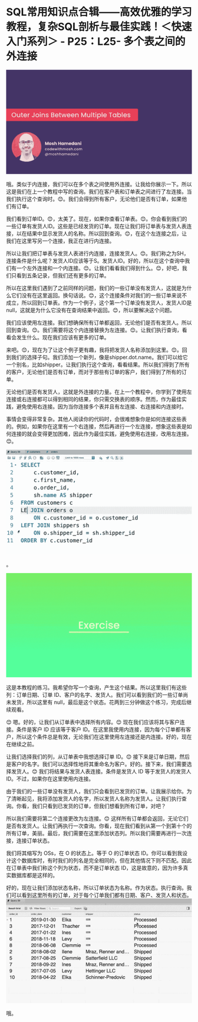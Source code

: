 # SQL常用知识点合辑——高效优雅的学习教程，复杂SQL剖析与最佳实践！＜快速入门系列＞ - P25：L25- 多个表之间的外连接 

![](img/f6bd3bb20257fc5641e595994cdeaef6_0.png)

哦。类似于内连接，我们可以在多个表之间使用外连接。让我给你展示一下。所以这是我们在上一个教程中写的查询。我们在客户表和订单表之间进行了左连接。当我们执行这个查询时。😊。我们会得到所有客户，无论他们是否有订单，如果他们有订单。

我们看到订单ID。😊，太美了。现在，如果你查看订单表。😊。你会看到我们的一些订单有发货人ID。这些是已经发货的订单。现在让我们将订单表与发货人表连接，以在结果中显示发货人的名称。所以回到查询。😊，在这个左连接之后，让我们在这里写另一个连接，我正在进行内连接。

所以让我们把订单表与发货人表进行内连接，连接发货人。😊。我们称之为SH，连接条件是什么呢？发货人ID应该等于S。发货人ID。好的，所以在这个查询中我们有一个左外连接和一个内连接。😊。让我们看看我们得到什么。😊，好吧，我们只看到五条记录，但我们还有更多的订单。

所以在这里我们遇到了之前同样的问题，我们的一些订单没有发货人，这就是为什么它们没有在这里返回。换句话说。😊，这个连接条件对我们的一些订单来说不成立，所以回到订单表。作为一个例子，这个第一个订单没有发货人，发货人ID是null，这就是为什么它没有在查询结果中返回。😊，所以要解决这个问题。

我们应该使用左连接。我们想确保所有订单都返回，无论他们是否有发货人。所以回到查询。😊。我们需要将这个内连接替换为左连接。😊。让我们执行查询，看看会发生什么。现在我们应该有更多的订单。

来吧。😊，现在为了让这个例子更有趣，我将把发货人名称添加到这里。😊。回到我们的选择子句。我们添加一个新列，像是shipper.dot.name。我们可以给它一个别名，比如shipper。让我们执行这个查询，看看结果。所以我们得到了所有的客户，无论他们是否有订单，而对于那些有订单的客户，我们得到了所有的订单。

无论他们是否有发货人，这就是外连接的力量。在上一个教程中，你学到了使用左连接或右连接都可以得到相同的结果，你只需交换表的顺序。然而，作为最佳实践，避免使用右连接。因为当你连接多个表并且有左连接、右连接和内连接时。

事情会变得非常复杂。其他人阅读你的代码时，会很难想象你是如何连接这些表的。例如，如果你在这里有一个右连接，然后再进行一个左连接，想象这些表是如何连接的就会变得更加困难，因此作为最佳实践，避免使用右连接，改用左连接。😊。

![](img/f6bd3bb20257fc5641e595994cdeaef6_2.png)

。

![](img/f6bd3bb20257fc5641e595994cdeaef6_4.png)

这是本教程的练习。我希望你写一个查询，产生这个结果。所以这里我们有这些列：订单日期、订单 ID、客户的名字、发货人。我们可以看到我们的一些订单尚未发货，所以这里有 null，最后是这个状态。花两到三分钟做这个练习，完成后继续观看。

😊 嗯。好的，让我们从订单表中选择所有内容。😊 现在我们应该将其与客户连接。条件是客户 ID 应该等于客户 ID。在这里我使用内连接，因为每个订单都有客户，所以这个条件总是有效，无论我们在这里使用左连接还是内连接。好的，现在在继续之前。

让我们选择我们的列，从订单表中我想选择订单 ID。😊 接下来是订单日期，然后是客户的名字。我们可以选择性地将其重命名为客户。好的。接下来，我们需要选择发货人。😊 我们将结果与发货人表连接。条件是发货人 ID 等于发货人的发货人 ID。不过，如果你在这里使用内连接。

由于我们的一些订单没有发货人，我们只会看到已发货的订单。让我展示给你。为了清晰起见，我将添加发货人的名字，所以发货人名称为发货人。让我们执行查询。你看，我们只看到已发货的订单，但我们想看到所有订单，对吧？

所以我们需要将第二个连接更改为左连接。😊 这样所有订单都会返回，无论它们是否有发货人。让我们再执行一次查询。你看，现在我们看到从第一个到第十个的所有订单，美丽。最后，我们需要在这里添加状态列。所以我们需要再进行一次连接，连接订单状态。

我们将其缩写为 OSs，在 O 的状态上。等于 O 的订单状态 ID。你可以看到我设计这个数据库时，有时我们的列名是完全相同的，但在其他情况下则不匹配。因此在订单表中我们称这个列为状态，而不是订单状态 ID，这是故意的，因为许多真实数据库都是这样的。

好的，现在让我们添加状态名称，所以订单状态为名称。作为状态。执行查询。我们可以看到这里所有的订单，对于每个订单我们都有日期、客户、发货人和状态。![](img/f6bd3bb20257fc5641e595994cdeaef6_6.png)

哦。
